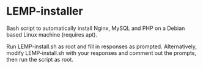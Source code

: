# LEMP-installer
Bash script to automatically install Nginx, MySQL and PHP on a Debian based Linux machine (requires apt).

Run LEMP-install.sh as root and fill in responses as prompted.
Alternatively, modify LEMP-install.sh with your responses and comment out the prompts, then run the script as root.
